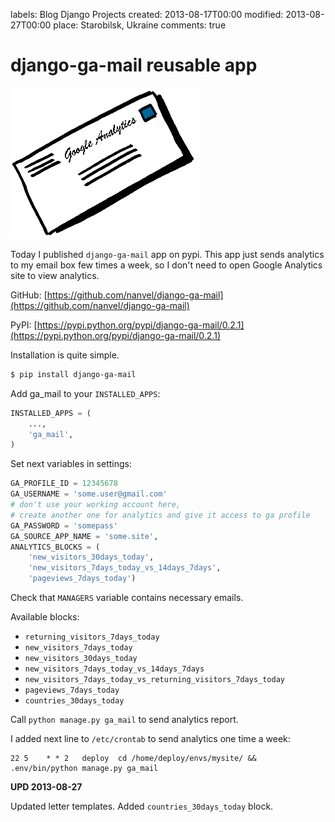 labels: Blog
        Django
        Projects
created: 2013-08-17T00:00
modified: 2013-08-27T00:00
place: Starobilsk, Ukraine
comments: true

# django-ga-mail reusable app

![Analytics letter](ga_letter.png)

Today I published ```django-ga-mail``` app on pypi. This app just sends analytics to my email box few times a week, so I don't need to open Google Analytics site to view analytics.

GitHub: [https://github.com/nanvel/django-ga-mail](https://github.com/nanvel/django-ga-mail)

PyPI: [https://pypi.python.org/pypi/django-ga-mail/0.2.1](https://pypi.python.org/pypi/django-ga-mail/0.2.1)

Installation is quite simple.

```bash
$ pip install django-ga-mail
```

Add ga_mail to your ```INSTALLED_APPS```:
```python
INSTALLED_APPS = (
    ...,
    'ga_mail',
)
```

Set next variables in settings:
```python
GA_PROFILE_ID = 12345678
GA_USERNAME = 'some.user@gmail.com'
# don't use your working account here,
# create another one for analytics and give it access to ga profile
GA_PASSWORD = 'somepass'
GA_SOURCE_APP_NAME = 'some.site',
ANALYTICS_BLOCKS = (
    'new_visitors_30days_today',
    'new_visitors_7days_today_vs_14days_7days',
    'pageviews_7days_today')
```

Check that ```MANAGERS``` variable contains necessary emails.

Available blocks:

- ```returning_visitors_7days_today```
- ```new_visitors_7days_today```
- ```new_visitors_30days_today```
- ```new_visitors_7days_today_vs_14days_7days```
- ```new_visitors_7days_today_vs_returning_visitors_7days_today```
- ```pageviews_7days_today```
- ```countries_30days_today```

Call ```python manage.py ga_mail``` to send analytics report.

I added next line to ```/etc/crontab``` to send analytics one time a week:
```text
22 5    * * 2   deploy  cd /home/deploy/envs/mysite/ && .env/bin/python manage.py ga_mail
```

**UPD 2013-08-27**

Updated letter templates. Added ```countries_30days_today``` block.
